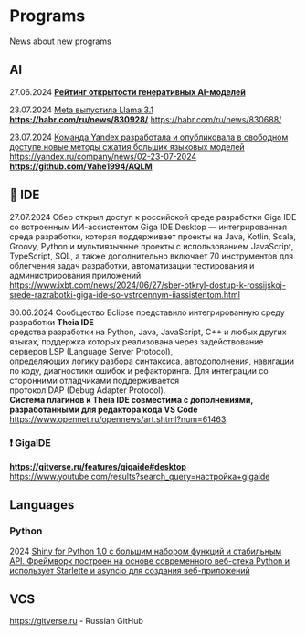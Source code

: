 # Programs
News about new programs

## AI    
27.06.2024 **[Рейтинг открытости генеративных AI-моделей](https://www.opennet.ru/opennews/art.shtml?num=61448)**          

23.07.2024 [Meta выпустила Llama 3.1](https://habr.com/ru/companies/bothub/news/830930)                           
**https://habr.com/ru/news/830928/**     https://habr.com/ru/news/830688/                                       

23.07.2024 [Команда Yandex разработала и опубликовала в свободном доступе новые методы сжатия больших языковых моделей](https://habr.com/ru/news/830872/)                   
https://yandex.ru/company/news/02-23-07-2024    **https://github.com/Vahe1994/AQLM**                                          



## 📄 IDE 
27.07.2024 Сбер открыл доступ к российской среде разработки Giga IDE со встроенным ИИ-ассистентом
Giga IDE Desktop — интегрированная среда разработки, которая поддерживает проекты на Java, Kotlin, Scala, Groovy, Python и 
мультиязычные проекты с использованием JavaScript, TypeScript, SQL, 
а также дополнительно включает 70 инструментов для облегчения задач разработки, автоматизации тестирования и администрирования приложений
https://www.ixbt.com/news/2024/06/27/sber-otkryl-dostup-k-rossijskoj-srede-razrabotki-giga-ide-so-vstroennym-iiassistentom.html                

30.06.2024 Сообщество Eclipse представило интегрированную среду разработки **Theia IDE**                            
средства разработки на Python, Java, JavaScript, C++ и любых других языках, поддержка которых реализована через задействование серверов LSP (Language Server Protocol),                        
определяющих логику разбора синтаксиса, автодополнения, навигации по коду, диагностики ошибок и рефакторинга. Для интеграции со сторонними отладчиками поддерживается                      
протокол DAP (Debug Adapter Protocol).                                            
**Система плагинов к Theia IDE совместима с дополнениями, разработанными для редактора кода VS Code**                      
https://www.opennet.ru/opennews/art.shtml?num=61463                            
 

### ❗ GigaIDE                              
**https://gitverse.ru/features/gigaide#desktop**                        
https://www.youtube.com/results?search_query=настройка+gigaide                         

## Languages              
### Python                
2024 [Shiny for Python 1.0 с большим набором функций и стабильным API. Фреймворк построен на основе современного веб-стека Python и использует Starlette и asyncio для создания веб-приложений](https://habr.com/ru/news/831078/)              

## VCS                
https://gitverse.ru - Russian GitHub                              
